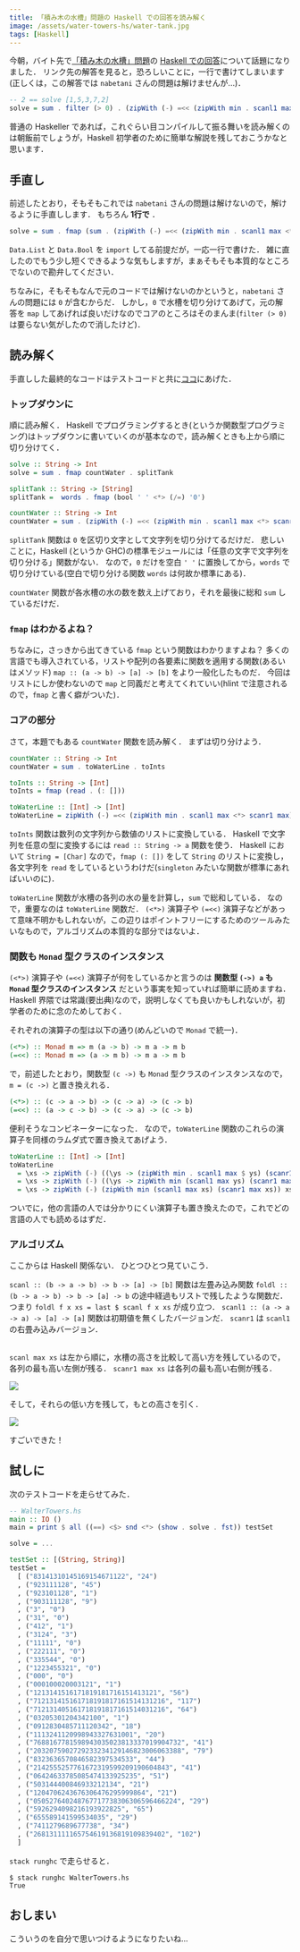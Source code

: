 ```yaml
---
title: 「積み木の水槽」問題の Haskell での回答を読み解く
image: /assets/water-towers-hs/water-tank.jpg
tags: [Haskell]
---
```


今朝，バイト先で[「積み木の水槽」問題](http://nabetani.sakura.ne.jp/hena/ord13blocktup/)の [Haskell での回答](https://rosettacode.org/wiki/Water_collected_between_towers#Haskell)について話題になりました．
リンク先の解答を見ると，恐ろしいことに，一行で書けてしまいます(正しくは，この解答では `nabetani` さんの問題は解けませんが...)．

```Haskell
-- 2 == solve [1,5,3,7,2]
solve = sum . filter (> 0) . (zipWith (-) =<< (zipWith min . scanl1 max <*> scanr1 max))
```

普通の Haskeller であれば，これぐらい目コンパイルして振る舞いを読み解くのは朝飯前でしょうが，Haskell 初学者のために簡単な解説を残しておこうかなと思います．

## 手直し

前述したとおり，そもそもこれでは `nabetani` さんの問題は解けないので，解けるように手直しします．
もちろん **1行で** ．

```Haskell
solve = sum . fmap (sum . (zipWith (-) =<< (zipWith min . scanl1 max <*> scanr1 max)) . fmap (read . (: []))) . words . fmap (bool ' ' <*> (/=) '0')
```

`Data.List` と `Data.Bool` を `import` してる前提だが，一応一行で書けた．
雑に直したのでもう少し短くできるような気もしますが，まぁそもそも本質的なところでないので勘弁してください．

ちなみに，そもそもなんで元のコードでは解けないのかというと，`nabetani` さんの問題には `0` が含むからだ．
しかし，`0` で水槽を切り分けてあげて，元の解答を `map` してあげれば良いだけなのでコアのところはそのまんま(`filter (> 0)` は要らない気がしたので消したけど)．

## 読み解く

手直しした最終的なコードはテストコードと共に[ココ](https://gist.github.com/matsubara0507/10a44fb2a9676bde9658c3eeec456676)にあげた．

### トップダウンに

順に読み解く．
Haskell でプログラミングするとき(というか関数型プログラミング)はトップダウンに書いていくのが基本なので，読み解くときも上から順に切り分けてく．

```Haskell
solve :: String -> Int
solve = sum . fmap countWater . splitTank

splitTank :: String -> [String]
splitTank =  words . fmap (bool ' ' <*> (/=) '0')

countWater :: String -> Int
countWater = sum . (zipWith (-) =<< (zipWith min . scanl1 max <*> scanr1 max)) . fmap (read . (: []))
```

`splitTank` 関数は `0` を区切り文字として文字列を切り分けてるだけだ．
悲しいことに，Haskell (というか GHC)の標準モジュールには「任意の文字で文字列を切り分ける」関数がない．
なので，`0` だけを空白 `' '` に置換してから，`words` で切り分けている(空白で切り分ける関数 `words` は何故か標準にある)．

`countWater` 関数が各水槽の水の数を数え上げており，それを最後に総和 `sum` しているだけだ．

### `fmap` はわかるよね？

ちなみに，さっきから出てきている `fmap` という関数はわかりますよね？
多くの言語でも導入されている，リストや配列の各要素に関数を適用する関数(あるいはメソッド) `map :: (a -> b) -> [a] -> [b]` をより一般化したものだ．
今回はリストにしか使わないので `map` と同義だと考えてくれていい(hlint で注意されるので，`fmap` と書く癖がついた)．

### コアの部分

さて，本題でもある `countWater` 関数を読み解く．
まずは切り分けよう．

```Haskell
countWater :: String -> Int
countWater = sum . toWaterLine . toInts

toInts :: String -> [Int]
toInts = fmap (read . (: []))

toWaterLine :: [Int] -> [Int]
toWaterLine = zipWith (-) =<< (zipWith min . scanl1 max <*> scanr1 max)
```

`toInts` 関数は数列の文字列から数値のリストに変換している．
Haskell で文字列を任意の型に変換するには `read :: String -> a` 関数を使う．
Haskell において `String = [Char]` なので，`fmap (: [])` をして `String` のリストに変換し，各文字列を `read` をしているというわけだ(`singleton` みたいな関数が標準にあればいいのに)．

`toWaterLine` 関数が水槽の各列の水の量を計算し，`sum` で総和している．
なので，重要なのは `toWaterLine` 関数だ．
`(<*>)` 演算子や `(=<<)` 演算子などがあって意味不明かもしれないが，この辺りはポイントフリーにするためのツールみたいなもので，アルゴリズムの本質的な部分ではないよ．

### 関数も `Monad` 型クラスのインスタンス

`(<*>)` 演算子や `(=<<)` 演算子が何をしているかと言うのは **関数型 `(->) a` も `Monad` 型クラスのインスタンス** だという事実を知っていれば簡単に読めますね．
Haskell 界隈では常識(要出典)なので，説明しなくても良いかもしれないが，初学者のために念のためしておく．

それぞれの演算子の型は以下の通り(めんどいので `Monad` で統一)．

```Haskell
(<*>) :: Monad m => m (a -> b) -> m a -> m b
(=<<) :: Monad m => (a -> m b) -> m a -> m b
```

で，前述したとおり，関数型 `(c ->)` も `Monad` 型クラスのインスタンスなので，`m = (c ->)` と置き換えれる．

```Haskell
(<*>) :: (c -> a -> b) -> (c -> a) -> (c -> b)
(=<<) :: (a -> c -> b) -> (c -> a) -> (c -> b)
```

便利そうなコンビネーターになった．
なので，`toWaterLine` 関数のこれらの演算子を同様のラムダ式で置き換えてあげよう．

```Haskell
toWaterLine :: [Int] -> [Int]
toWaterLine
  = \xs -> zipWith (-) ((\ys -> (zipWith min . scanl1 max $ ys) (scanr1 max ys)) xs) xs
  = \xs -> zipWith (-) ((\ys -> zipWith min (scanl1 max ys) (scanr1 max ys)) xs) xs
  = \xs -> zipWith (-) (zipWith min (scanl1 max xs) (scanr1 max xs)) xs
```

ついでに，他の言語の人では分かりにくい演算子も置き換えたので，これでどの言語の人でも読めるはずだ．

### アルゴリズム

ここからは Haskell 関係ない．
ひとつひとつ見ていこう．

`scanl :: (b -> a -> b) -> b -> [a] -> [b]` 関数は左畳み込み関数 `foldl :: (b -> a -> b) -> b -> [a] -> b` の途中経過もリストで残したような関数だ．
つまり `foldl f x xs = last $ scanl f x xs` が成り立つ．
`scanl1 :: (a -> a -> a) -> [a] -> [a]` 関数は初期値を無くしたバージョンだ．
`scanr1` は `scanl1` の右畳み込みバージョン．

##

`scanl max xs` は左から順に，水槽の高さを比較して高い方を残しているので，各列の最も高い左側が残る．
`scanr1 max xs` は各列の最も高い右側が残る．

![](/assets/water-towers-hs/water1.gif)

そして，それらの低い方を残して，もとの高さを引く．

![](/assets/water-towers-hs/water2.gif)

すごいできた！

## 試しに

次のテストコードを走らせてみた．

```Haskell
-- WalterTowers.hs
main :: IO ()
main = print $ all ((==) <$> snd <*> (show . solve . fst)) testSet

solve = ...

testSet :: [(String, String)]
testSet =
  [ ("83141310145169154671122", "24")
  , ("923111128", "45")
  , ("923101128", "1")
  , ("903111128", "9")
  , ("3", "0")
  , ("31", "0")
  , ("412", "1")
  , ("3124", "3")
  , ("11111", "0")
  , ("222111", "0")
  , ("335544", "0")
  , ("1223455321", "0")
  , ("000", "0")
  , ("000100020003121", "1")
  , ("1213141516171819181716151413121", "56")
  , ("712131415161718191817161514131216", "117")
  , ("712131405161718191817161514031216", "64")
  , ("03205301204342100", "1")
  , ("0912830485711120342", "18")
  , ("1113241120998943327631001", "20")
  , ("7688167781598943035023813337019904732", "41")
  , ("2032075902729233234129146823006063388", "79")
  , ("8323636570846582397534533", "44")
  , ("2142555257761672319599209190604843", "41")
  , ("06424633785085474133925235", "51")
  , ("503144400846933212134", "21")
  , ("1204706243676306476295999864", "21")
  , ("050527640248767717738306306596466224", "29")
  , ("5926294098216193922825", "65")
  , ("655589141599534035", "29")
  , ("7411279689677738", "34")
  , ("268131111165754619136819109839402", "102")
  ]
```

`stack runghc` で走らせると．

```
$ stack runghc WalterTowers.hs
True
```

## おしまい

こういうのを自分で思いつけるようになりたいね...
